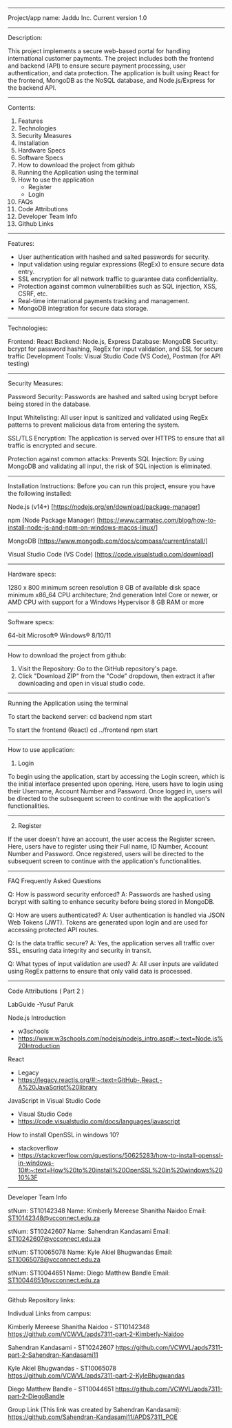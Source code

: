 ______________________________________________________________________________________________________________________________________________________________________
 
 Project/app name: Jaddu Inc.
 Current version 1.0
______________________________________________________________________________________________________________________________________________________________________

 Description:

 This project implements a secure web-based portal for handling international customer payments. 
 The project includes both the frontend and backend (API) to ensure secure payment processing, user authentication, and data protection. 
 The application is built using React for the frontend, MongoDB as the NoSQL database, and Node.js/Express for the backend API.

______________________________________________________________________________________________________________________________________________________________________

 Contents:

 1. Features
 2. Technologies
 3. Security Measures
 4. Installation
 5. Hardware Specs
 6. Software Specs
 7. How to download the project from github
 8. Running the Application using the terminal 
 9. How to use the application
    - Register
    - Login
 10. FAQs
 11. Code Attributions
 12. Developer Team Info
 13. Github Links
 
______________________________________________________________________________________________________________________________________________________________________

 Features:

 - User authentication with hashed and salted passwords for security.
 - Input validation using regular expressions (RegEx) to ensure secure data entry.
 - SSL encryption for all network traffic to guarantee data confidentiality.
 - Protection against common vulnerabilities such as SQL injection, XSS, CSRF, etc.
 - Real-time international payments tracking and management.
 - MongoDB integration for secure data storage.
 
______________________________________________________________________________________________________________________________________________________________________
 
 Technologies:

 Frontend: React 
 Backend: Node.js, Express
 Database: MongoDB
 Security: bcrypt for password hashing, RegEx for input validation, and SSL for secure traffic
 Development Tools: Visual Studio Code (VS Code), Postman (for API testing) 

______________________________________________________________________________________________________________________________________________________________________

 Security Measures:

 Password Security:
 Passwords are hashed and salted using bcrypt before being stored in the database.

 Input Whitelisting:
 All user input is sanitized and validated using RegEx patterns to prevent malicious data from entering the system.

 SSL/TLS Encryption:
 The application is served over HTTPS to ensure that all traffic is encrypted and secure.

 Protection against common attacks:
 Prevents SQL Injection: By using MongoDB and validating all input, the risk of SQL injection is eliminated.

______________________________________________________________________________________________________________________________________________________________________
 
 Installation Instructions:
 Before you can run this project, ensure you have the following installed:

 Node.js (v14+) 
 [https://nodejs.org/en/download/package-manager]

 npm (Node Package Manager)
 [https://www.carmatec.com/blog/how-to-install-node-js-and-npm-on-windows-macos-linux/]

 MongoDB
 [https://www.mongodb.com/docs/compass/current/install/]

 Visual Studio Code (VS Code)
 [https://code.visualstudio.com/download]

______________________________________________________________________________________________________________________________________________________________________
 
 Hardware specs:
 
 1280 x 800 minimum screen resolution
 8 GB of available disk space minimum
 x86_64 CPU architecture; 2nd generation Intel Core or newer, or AMD CPU with support for a Windows Hypervisor
 8 GB RAM or more

______________________________________________________________________________________________________________________________________________________________________
 
 Software specs:

 64-bit Microsoft® Windows® 8/10/11

_____________________________________________________________________________________________________________________________________________________________________
 
  How to download the project from github:
  
  1. Visit the Repository: Go to the GitHub repository's page.
  2. Click "Download ZIP" from the "Code" dropdown, then extract it after downloading and open in visual studio code. 

______________________________________________________________________________________________________________________________________________________________________

 Running the Application using the terminal

 To start the backend server:
 cd backend
 npm start

 To start the frontend (React)
 cd ../frontend
 npm start

________________________________________________________________________________________________________________________________________________________________
 
 How to use application:

 1. Login

 To begin using the application, start by accessing the Login screen, which is the initial interface presented upon opening. 
 Here, users have to login using their Username, Account Number and Password. 
 Once logged in, users will be directed to the subsequent screen to continue with the application's functionalities.

 ______________________________________________________________________________________________________________________________________________________________________

 2. Register

 If the user doesn't have an account, the user access the Register screen. 
 Here, users have to register using their Full name, ID Number, Account Number and Password. 
 Once registered, users will be directed to the subsequent screen to continue with the application's functionalities.

 ______________________________________________________________________________________________________________________________________________________________________
 
 FAQ Frequently Asked Questions

 Q: How is password security enforced?
 A: Passwords are hashed using bcrypt with salting to enhance security before being stored in MongoDB.

 Q: How are users authenticated?
 A: User authentication is handled via JSON Web Tokens (JWT). Tokens are generated upon login and are used for accessing protected API routes.

 Q: Is the data traffic secure?
 A: Yes, the application serves all traffic over SSL, ensuring data integrity and security in transit.

 Q: What types of input validation are used?
 A: All user inputs are validated using RegEx patterns to ensure that only valid data is processed.
 
______________________________________________________________________________________________________________________________________________________________________

 Code Attributions ( Part 2 )

 LabGuide
  -Yusuf Paruk

 Node.js Introduction
  - w3schools
  - https://www.w3schools.com/nodejs/nodejs_intro.asp#:~:text=Node.js%20Introduction

 React
  - Legacy
  - https://legacy.reactjs.org/#:~:text=GitHub-,React,-A%20JavaScript%20library

 JavaScript in Visual Studio Code
  - Visual Studio Code
  - https://code.visualstudio.com/docs/languages/javascript

 How to install OpenSSL in windows 10?
  - stackoverflow
  - https://stackoverflow.com/questions/50625283/how-to-install-openssl-in-windows-10#:~:text=How%20to%20install%20OpenSSL%20in%20windows%2010%3F

______________________________________________________________________________________________________________________________________________________________________

 Developer Team Info

 stNum: ST10142348
 Name:  Kimberly Mereese Shanitha Naidoo
 Email: ST10142348@vcconnect.edu.za

 stNum: ST10242607
 Name:  Sahendran Kandasami
 Email: ST10242607@vcconnect.edu.za

 stNum: ST10065078
 Name:  Kyle Akiel Bhugwandas
 Email: ST10065078@vcconnect.edu.za

 stNum: ST10044651
 Name:  Diego Matthew Bandle
 Email: ST10044651@vcconnect.edu.za

______________________________________________________________________________________________________________________________________________________________________

 Github Repository links:
 
 Indivdual Links from campus:

 Kimberly Mereese Shanitha Naidoo - ST10142348
 https://github.com/VCWVL/apds7311-part-2-Kimberly-Naidoo

 Sahendran Kandasami - ST10242607
 https://github.com/VCWVL/apds7311-part-2-Sahendran-Kandasami11 

 Kyle Akiel Bhugwandas - ST10065078
 https://github.com/VCWVL/apds7311-part-2-KyleBhugwandas

 Diego Matthew Bandle - ST10044651
 https://github.com/VCWVL/apds7311-part-2-DiegoBandle


 Group Link (This link was created by Sahendran Kandasami):
 https://github.com/Sahendran-Kandasami11/APDS7311_POE
